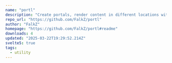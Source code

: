 ```yaml
---
name: "portl"
description: "Create portals, render content in different locations within Svelte apps."
repo_url: "https://github.com/FalkZ/portl"
author: "FalkZ"
homepage: "https://github.com/FalkZ/portl#readme"
downloads: 4
updated: "2025-03-22T19:29:52.214Z"
svelte5: true
tags: 
  - utility
---
```


